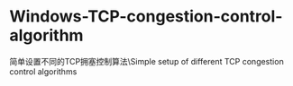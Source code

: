 # Windows-TCP-congestion-control-algorithm
简单设置不同的TCP拥塞控制算法\Simple setup of different TCP congestion control algorithms
